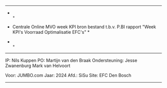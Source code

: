 ****************************************************************************************************************
*                                                                                                              *
*    Centrale Online MVO week KPI bron bestand t.b.v. P.BI rapport "Week KPI's Voorraad Optimalisatie EFC's"   *
*                                                                                                              *
****************************************************************************************************************                                                                                                       

IP: Nils Kuppen
PO: Martijn van den Braak
Ondersteuning:
  Jesse Zwanenburg
  Mark van Helvoort

Voor: JUMBO.com
Jaar: 2024
Afd.: SiSu 
Site: EFC Den Bosch

****************************************************************************************************************
